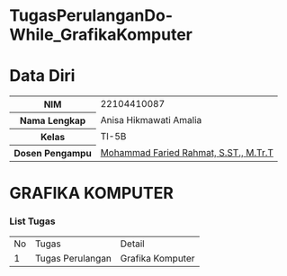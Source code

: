 # TugasPerulanganDo-While_GrafikaKomputer

# Data Diri

<table>
  <tr>
    <th>NIM</th>
    <td>22104410087</td>
  </tr>
  <tr>
    <th>Nama Lengkap</th>
    <td>Anisa Hikmawati Amalia</td>
  </tr>
  <tr>
    <th>Kelas</th>
    <td>TI-5B</td>
  </tr>
  <tr>
    <th>Dosen Pengampu</th>
    <td><a href="https://github.com/link">Mohammad Faried Rahmat, S.ST., M.Tr.T</a></td>
  </tr>
</table>

# GRAFIKA KOMPUTER
### List Tugas
|  |  |  |
|--|--|--|
|No| Tugas | Detail |
| 1 | Tugas Perulangan | Grafika Komputer |
